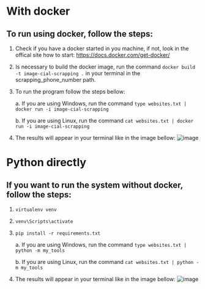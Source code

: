 # With docker
## To run using docker, follow the steps:

1. Check if you have a docker started in you machine, if not, look in the offical site how to start: https://docs.docker.com/get-docker/
2. Is necessary to build the docker image, run the command `docker build -t image-cial-scrapping .` in your terminal in the scrapping_phone_number path.
3. To run the program follow the steps bellow:
  
      a. If you are using Windows, run the command `type websites.txt | docker run -i image-cial-scrapping`
  
      b. If you are using Linux, run the command `cat websites.txt | docker run -i image-cial-scrapping`
  
4. The results will appear in your terminal like in the image bellow:
![image](https://user-images.githubusercontent.com/30561907/115969519-ad933700-a513-11eb-8505-ba8289ad57b7.png)

# Python directly
 
## If you want to run the system without docker, follow the steps:

1. `virtualenv venv`     
2. `venv\Scripts\activate`
3. `pip install -r requirements.txt`

    a. If you are using Windows, run the command `type websites.txt | python -m my_tools`
  
    b. If you are using Linux, run the command `cat websites.txt | python -m my_tools`
    
4. The results will appear in your terminal like in the image bellow:
![image](https://user-images.githubusercontent.com/30561907/115969519-ad933700-a513-11eb-8505-ba8289ad57b7.png)
